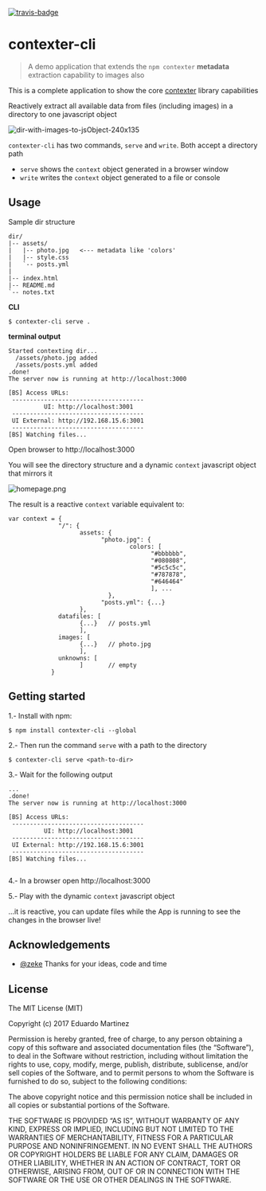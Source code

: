[![travis-badge](https://travis-ci.org/elingerojo/contexter-cli.svg?branch=master)](https://travis-ci.org/elingerojo/contexter-cli)

# contexter-cli

> A demo application that extends the `npm contexter` **metadata** extraction capability to images also

This is a complete application to show the core [contexter](https://www.npmjs.com/package/contexter) library capabilities

Reactively extract all available data from files (including images) in a directory to one javascript object

![dir-with-images-to-jsObject-240x135](https://cloud.githubusercontent.com/assets/4935817/25252880/46b69f52-25e4-11e7-9c10-8bcb64238c0c.png)


`contexter-cli` has two commands, `serve` and `write`. Both accept a directory path

- `serve` shows the `context` object generated in a browser window
- `write` writes the `context` object generated to a file or console

## Usage

Sample dir structure

    dir/
    |-- assets/
    |   |-- photo.jpg   <--- metadata like 'colors'
    |   |-- style.css
    |   `-- posts.yml
    |
    |-- index.html
    |-- README.md
    `-- notes.txt

**CLI**

```
$ contexter-cli serve .
```
**terminal output**
```
Started contexting dir...
  /assets/photo.jpg added
  /assets/posts.yml added
.done!
The server now is running at http://localhost:3000

[BS] Access URLs:
 -------------------------------------
          UI: http://localhost:3001
 -------------------------------------
 UI External: http://192.168.15.6:3001
 -------------------------------------
[BS] Watching files...

```
Open browser to http://localhost:3000

You will see the directory structure and a dynamic `context` javascript object that mirrors it

![homepage.png](https://cloud.githubusercontent.com/assets/4935817/25930812/00b77f72-35ce-11e7-996d-d653329ab50c.png)

The result is a reactive `context` variable equivalent to:

    var context = {
                  "/": {
                        assets: {
                              "photo.jpg": {
                                      colors: [
                                            "#bbbbbb",
                                            "#080808",
                                            "#5c5c5c",
                                            "#787878",
                                            "#646464"
                                            ], ...
                                },
                              "posts.yml": {...}
                        },
                  datafiles: [
                        {...}   // posts.yml
                        ],
                  images: [
                        {...}   // photo.jpg
                        ],
                  unknowns: [
                        ]       // empty
                }

## Getting started

1.- Install with npm:

```
$ npm install contexter-cli --global
```

2.- Then run the command `serve` with a path to the directory

```
$ contexter-cli serve <path-to-dir>
```
3.- Wait for the following output

```
...
.done!
The server now is running at http://localhost:3000

[BS] Access URLs:
 -------------------------------------
          UI: http://localhost:3001
 -------------------------------------
 UI External: http://192.168.15.6:3001
 -------------------------------------
[BS] Watching files...


```

4.- In a browser open http://localhost:3000

5.- Play with the dynamic `context` javascript object

...it is reactive, you can update files while the App is running to see the changes in the browser live!

## Acknowledgements

- [@zeke](https://www.npmjs.com/~zeke) Thanks for your ideas, code and time

## License

The MIT License (MIT)

Copyright (c) 2017 Eduardo Martinez

Permission is hereby granted, free of charge, to any person obtaining a copy of this software and associated documentation files (the “Software”), to deal in the Software without restriction, including without limitation the rights to use, copy, modify, merge, publish, distribute, sublicense, and/or sell copies of the Software, and to permit persons to whom the Software is furnished to do so, subject to the following conditions:

The above copyright notice and this permission notice shall be included in all copies or substantial portions of the Software.

THE SOFTWARE IS PROVIDED “AS IS”, WITHOUT WARRANTY OF ANY KIND, EXPRESS OR IMPLIED, INCLUDING BUT NOT LIMITED TO THE WARRANTIES OF MERCHANTABILITY, FITNESS FOR A PARTICULAR PURPOSE AND NONINFRINGEMENT. IN NO EVENT SHALL THE AUTHORS OR COPYRIGHT HOLDERS BE LIABLE FOR ANY CLAIM, DAMAGES OR OTHER LIABILITY, WHETHER IN AN ACTION OF CONTRACT, TORT OR OTHERWISE, ARISING FROM, OUT OF OR IN CONNECTION WITH THE SOFTWARE OR THE USE OR OTHER DEALINGS IN THE SOFTWARE.
